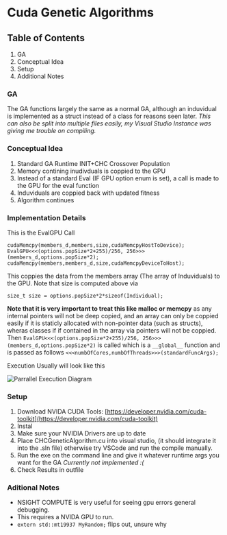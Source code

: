 # Cuda Genetic Algorithms
## Table of Contents
1. GA
2. Conceptual Idea
3. Setup
4. Additional Notes

### GA
The GA functions largely the same as a normal GA, although an induvidual is implemented as a struct instead of a class for reasons seen later.
*This can also be split into multiple files easily, my Visual Studio Instance was giving me trouble on compiling.*

### Conceptual Idea
1. Standard GA Runtime INIT+CHC Crossover Population
2. Memory contining inudivduals is coppied to the GPU
3. Instead of a standard Eval (IF GPU option enum is set), a call is made to the GPU for the eval function
4. Induviduals are coppied back with updated fitness
5. Algorithm continues

### Implementation Details
This is the EvalGPU Call
```
cudaMemcpy(members_d,members,size,cudaMemcpyHostToDevice);
EvalGPU<<<(options.popSize*2+255)/256, 256>>>(members_d,options.popSize*2);
cudaMemcpy(members,members_d,size,cudaMemcpyDeviceToHost);
```
This coppies the data from the members array (The array of Induviduals) to the GPU. Note that size is computed above via
```
size_t size = options.popSize*2*sizeof(Individual);
```
**Note that it is very important to treat this like malloc or memcpy** as any internal pointers will not be deep copied, and an array can only be coppied easily if it is staticly allocated with non-pointer data (such as structs), wheras classes if if contained in the array via pointers will not be coppied.
Then ```EvalGPU<<<(options.popSize*2+255)/256, 256>>>(members_d,options.popSize*2)``` is called which is a ```__global__``` function and is passed as follows ```<<<numbOfCores,numbOfThreads>>>(standardFuncArgs);```

Execution Usually will look like this

![Parrallel Execution Diagram](https://docs.nvidia.com/cuda/cuda-c-programming-guide/_images/heterogeneous-programming.png)

### Setup
1. Download NVIDA CUDA Tools: [https://developer.nvidia.com/cuda-toolkit](https://developer.nvidia.com/cuda-toolkit)
2. Instal
3. Make sure your NVIDIA Drivers are up to date
4. Place CHCGeneticAlgorithm.cu into visual studio, (it should integrate it into the .sln file) otherwise try VSCode and run the compile manually.
5. Run the exe on the command line and give it whatever runtime args you want for the GA *Currently not implemented :(*
6. Check Results in outfile 

### Aditional Notes
- NSIGHT COMPUTE is very useful for seeing gpu errors general debugging.
- This requires a NVIDA GPU to run.
- ```extern std::mt19937 MyRandom;``` flips out, unsure why
